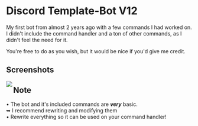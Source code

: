 # Discord Template-Bot V12
My first bot from almost 2 years ago with a few commands I had worked on.
I didn't include the command handler and a ton of other commands, as I didn't feel the need for it.

You're free to do as you wish, but it would be nice if you'd give me credit.

## Screenshots
<img src=
"https://media.discordapp.net/attachments/443373834335158272/1010308408743833650/unknown_2022.08.19-23.54_2.png" 
align="left">

## Note  
• The bot and it's included commands are **___very___** basic.  
➥ I recommend rewriting and modifying them  
• Rewrite everything so it can be used on your command handler!
